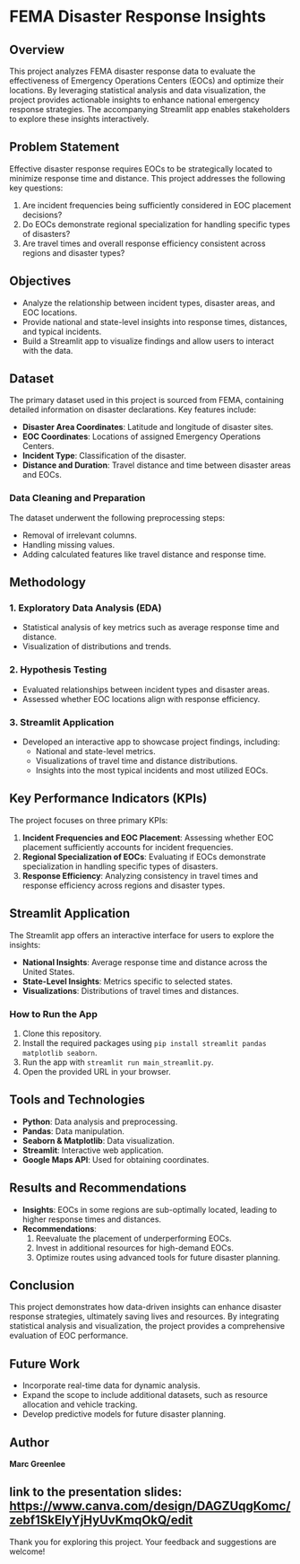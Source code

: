 # FEMA Disaster Response Insights

## Overview
This project analyzes FEMA disaster response data to evaluate the effectiveness of Emergency Operations Centers (EOCs) and optimize their locations. By leveraging statistical analysis and data visualization, the project provides actionable insights to enhance national emergency response strategies. The accompanying Streamlit app enables stakeholders to explore these insights interactively.

## Problem Statement
Effective disaster response requires EOCs to be strategically located to minimize response time and distance. This project addresses the following key questions:

1. Are incident frequencies being sufficiently considered in EOC placement decisions?
2. Do EOCs demonstrate regional specialization for handling specific types of disasters?
3. Are travel times and overall response efficiency consistent across regions and disaster types?

## Objectives
- Analyze the relationship between incident types, disaster areas, and EOC locations.
- Provide national and state-level insights into response times, distances, and typical incidents.
- Build a Streamlit app to visualize findings and allow users to interact with the data.

## Dataset
The primary dataset used in this project is sourced from FEMA, containing detailed information on disaster declarations. Key features include:

- **Disaster Area Coordinates**: Latitude and longitude of disaster sites.
- **EOC Coordinates**: Locations of assigned Emergency Operations Centers.
- **Incident Type**: Classification of the disaster.
- **Distance and Duration**: Travel distance and time between disaster areas and EOCs.

### Data Cleaning and Preparation
The dataset underwent the following preprocessing steps:
- Removal of irrelevant columns.
- Handling missing values.
- Adding calculated features like travel distance and response time.

## Methodology

### 1. Exploratory Data Analysis (EDA)
- Statistical analysis of key metrics such as average response time and distance.
- Visualization of distributions and trends.

### 2. Hypothesis Testing
- Evaluated relationships between incident types and disaster areas.
- Assessed whether EOC locations align with response efficiency.

### 3. Streamlit Application
- Developed an interactive app to showcase project findings, including:
  - National and state-level metrics.
  - Visualizations of travel time and distance distributions.
  - Insights into the most typical incidents and most utilized EOCs.

## Key Performance Indicators (KPIs)
The project focuses on three primary KPIs:
1. **Incident Frequencies and EOC Placement**: Assessing whether EOC placement sufficiently accounts for incident frequencies.
2. **Regional Specialization of EOCs**: Evaluating if EOCs demonstrate specialization in handling specific types of disasters.
3. **Response Efficiency**: Analyzing consistency in travel times and response efficiency across regions and disaster types.

## Streamlit Application
The Streamlit app offers an interactive interface for users to explore the insights:
- **National Insights**: Average response time and distance across the United States.
- **State-Level Insights**: Metrics specific to selected states.
- **Visualizations**: Distributions of travel times and distances.

### How to Run the App
1. Clone this repository.
2. Install the required packages using `pip install streamlit pandas matplotlib seaborn`.
3. Run the app with `streamlit run main_streamlit.py`.
4. Open the provided URL in your browser.

## Tools and Technologies
- **Python**: Data analysis and preprocessing.
- **Pandas**: Data manipulation.
- **Seaborn & Matplotlib**: Data visualization.
- **Streamlit**: Interactive web application.
- **Google Maps API**: Used for obtaining coordinates.

## Results and Recommendations
- **Insights**: EOCs in some regions are sub-optimally located, leading to higher response times and distances.
- **Recommendations**:
  1. Reevaluate the placement of underperforming EOCs.
  2. Invest in additional resources for high-demand EOCs.
  3. Optimize routes using advanced tools for future disaster planning.

## Conclusion
This project demonstrates how data-driven insights can enhance disaster response strategies, ultimately saving lives and resources. By integrating statistical analysis and visualization, the project provides a comprehensive evaluation of EOC performance.

## Future Work
- Incorporate real-time data for dynamic analysis.
- Expand the scope to include additional datasets, such as resource allocation and vehicle tracking.
- Develop predictive models for future disaster planning.

## Author
**Marc Greenlee**

link to the presentation slides: https://www.canva.com/design/DAGZUqgKomc/zebf1SkElyYjHyUvKmqOkQ/edit
---

Thank you for exploring this project. Your feedback and suggestions are welcome!

